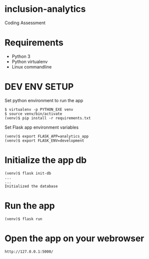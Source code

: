 # inclusion-analytics
Coding Assessment

# Requirements
- Python 3
- Python virtualenv
- Linux commandline

# DEV ENV SETUP
Set python environment to run the app
```
$ virtualenv -p PYTHON_EXE venv
$ source venv/bin/activate
(venv)$ pip install -r requirements.txt 
```

Set Flask app environment variables
```
(venv)$ export FLASK_APP=analytics_app
(venv)$ export FLASK_ENV=development
```

# Initialize the app db
```
(venv)$ flask init-db
...
...
Initialized the database
```

# Run the app
```
(venv)$ flask run
```

# Open the app on your webrowser
```
http://127.0.0.1:5000/
```